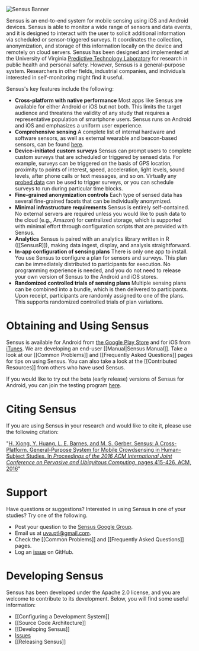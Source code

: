 ![Sensus Banner](/sensus/images/GitHubBanner.png)

Sensus is an end-to-end system for mobile sensing using iOS and Android devices. Sensus is able to monitor a wide range of sensors and data events, and it is designed to interact with the user to solicit additional information via scheduled or sensor-triggered surveys. It coordinates the collection, anonymization, and storage of this information locally on the device and remotely on cloud servers. Sensus has been designed and implemented at the University of Virginia [Predictive Technology Laboratory](http://ptl.sys.virginia.edu/ptl) for research in public health and personal safety. However, Sensus is a general-purpose system. Researchers in other fields, industrial companies, and individuals interested in self-monitoring might find it useful.

Sensus's key features include the following:

* **Cross-platform with native performance** Most apps like Sensus are available for either Android or iOS but not both. This limits the target audience and threatens the validity of any study that requires a representative population of smartphone users. Sensus runs on Android and iOS and emphasizes a uniform user experience.
* **Comprehensive sensing** A complete list of internal hardware and software sensors, as well as external wearable and beacon-based sensors, can be found [here](xref:Sensus.Probes.Probe).
* **Device-initiated custom surveys** Sensus can prompt users to complete custom surveys that are scheduled or triggered by sensed data. For example, surveys can be triggered on the basis of GPS location, proximity to points of interest, speed, acceleration, light levels, sound levels, after phone calls or text messages, and so on. Virtually any [probed data](https://github.com/predictive-technology-laboratory/sensus/wiki/Probe#current-sensus-probes) can be used to trigger surveys, or you can schedule surveys to run during particular time blocks.
* **Fine-grained anonymization controls** Each type of sensed data has several fine-grained facets that can be individually anonymized.
* **Minimal infrastructure requirements** Sensus is entirely self-contained. No external servers are required unless you would like to push data to the cloud (e.g., Amazon) for centralized storage, which is supported with minimal effort through configuration scripts that are provided with Sensus.
* **Analytics** Sensus is paired with an analytics library written in R ([[SensusR]]), making data ingest, display, and analysis straightforward.
* **In-app configuration of sensing plans** There is only one app to install. You use Sensus to configure a plan for sensors and surveys. This plan can be immediately distributed to participants for execution. No programming experience is needed, and you do not need to release your own version of Sensus to the Android and iOS stores.
* **Randomized controlled trials of sensing plans** Multiple sensing plans can be combined into a bundle, which is then delivered to participants. Upon receipt, participants are randomly assigned to one of the plans. This supports randomized controlled trials of plan variations.

# Obtaining and Using Sensus
Sensus is available for Android from [the Google Play Store](https://play.google.com/store/apps/details?id=edu.virginia.sie.ptl.sensus) and for iOS from [iTunes](https://itunes.apple.com/us/app/sensus-uva/id1053498740). We are developing an end-user [[Manual|Sensus Manual]]. Take a look at our [[Common Problems]] and [[Frequently Asked Questions]] pages for tips on using Sensus. You can also take a look at the [[Contributed Resources]] from others who have used Sensus.

If you would like to try out the beta (early release) versions of Sensus for Android, you can join the testing program [here](https://play.google.com/apps/testing/edu.virginia.sie.ptl.sensus).

# Citing Sensus
If you are using Sensus in your research and would like to cite it, please use the following citation:

"[H. Xiong, Y. Huang, L. E. Barnes, and M. S. Gerber. Sensus: A Cross-Platform, General-Purpose System for Mobile Crowdsensing in Human-Subject Studies. In _Proceedings of the 2016 ACM International Joint Conference on Pervasive and Ubiquitous Computing_, pages 415-426. ACM, 2016](https://dl.acm.org/citation.cfm?id=2971711)"

# Support
Have questions or suggestions? Interested in using Sensus in one of your studies? Try one of the following.
* Post your question to the [Sensus Google Group](https://groups.google.com/forum/#!forum/sensus-mobile-sensing).
* Email us at uva.ptl@gmail.com.
* Check the [[Common Problems]] and [[Frequently Asked Questions]] pages.
* Log an [issue](https://github.com/predictive-technology-laboratory/sensus/issues/new) on GitHub.

# Developing Sensus
Sensus has been developed under the Apache 2.0 license, and you are welcome to contribute to its development. Below, you will find some useful information:
* [[Configuring a Development System]]
* [[Source Code Architecture]]
* [[Developing Sensus]]
* [Issues](https://github.com/MatthewGerber/sensus/issues)
* [[Releasing Sensus]]